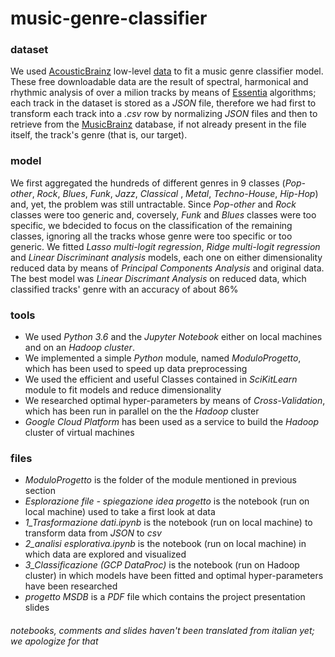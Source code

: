 # music-genre-classifier

### dataset

We used [AcousticBrainz](https://acousticbrainz.org/) low-level [data](ftp://ftp.acousticbrainz.org/pub/acousticbrainz/acousticbrainz-lowlevel-json-20150129.tar.bz2) to fit a music genre classifier model. These free downloadable data are the result of spectral, harmonical and rhythmic analysis of over a milion tracks by means of [Essentia](https://essentia.upf.edu/documentation/) algorithms; each track in the dataset is stored  as a *JSON* file, therefore we had first to transform each track into a *.csv* row by normalizing *JSON* files and then to retrieve from the [MusicBrainz](https://musicbrainz.org/) database, if not already present in the file itself, the track's genre (that is, our target). 

### model

We first aggregated the hundreds of different genres in 9 classes (*Pop-other*, *Rock*, *Blues*, *Funk*, *Jazz*, *Classical* , *Metal*, *Techno-House*, *Hip-Hop*) and, yet, the problem was still untractable. Since *Pop-other* and *Rock* classes were too generic and, coversely, *Funk* and *Blues* classes were too specific, we bdecided to focus on the classification of the remaining classes, ignoring all the tracks whose genre were too specific or too generic.
We fitted *Lasso multi-logit regression*, *Ridge multi-logit regression* and *Linear Discriminant analysis*  models, each one on either dimensionality reduced data by means of *Principal Components Analysis* and original data. 
The best model was *Linear Discrimant Analysis* on reduced data, which classified tracks' genre with an accuracy of about 86%

### tools

- We used *Python 3.6* and the *Jupyter Notebook* either on local machines and on an *Hadoop cluster*. 
- We implemented a simple *Python* module, named *ModuloProgetto*, which has been used to speed up data preprocessing 
- We used the efficient and useful Classes contained in *SciKitLearn* module to fit models and reduce dimensionality
- We researched optimal hyper-parameters by means of *Cross-Validation*, which has been run in parallel on the the *Hadoop* cluster
- *Google Cloud Platform* has been used as a service to build the *Hadoop* cluster of virtual machines

### files
- *ModuloProgetto* is the folder of the module mentioned in previous section
- *Esplorazione file - spiegazione idea progetto* is the notebook (run on local machine) used to take a first look at data
- *1_Trasformazione dati.ipynb* is the notebook (run on local machine) to transform data from *JSON* to *csv*
- *2_analisi esplorativa.ipynb* is the notebook (run on local machine) in which data are explored and visualized
- *3_Classificazione (GCP DataProc)* is the notebook (run on Hadoop cluster) in which models have been fitted and optimal hyper-parameters have been researched
- *progetto MSDB* is a *PDF* file which contains the project presentation slides



###### notebooks, comments and slides haven't been translated from italian yet;  we apologize for that

